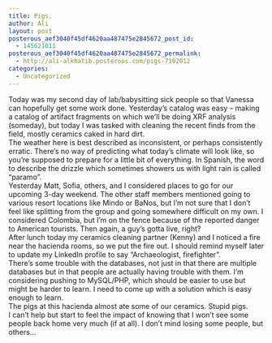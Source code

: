 ```yaml
---
title: Pigs.
author: Ali
layout: post
posterous_aef3040f45df4620aa487475e2845672_post_id:
  - 145621011
posterous_aef3040f45df4620aa487475e2845672_permalink:
  - http://ali-alkhatib.posterous.com/pigs-7102012
categories:
  - Uncategorized
---
```

<div>
  Today was my second day of lab/babysitting sick people so that Vanessa can hopefully get some work done. Yesterday&#8217;s catalog was easy &#8211; making a catalog of artifact fragments on which we&#8217;ll be doing XRF analysis (someday), but today I was tasked with cleaning the recent finds from the field, mostly ceramics caked in hard dirt.
</div>

<div>
  The weather here is best described as inconsistent, or perhaps consistently erratic. There&#8217;s no way of predicting what today&#8217;s climate will look like, so you&#8217;re supposed to prepare for a little bit of everything. In Spanish, the word to describe the drizzle which sometimes showers us with light rain is called &#8220;paramo&#8221;.
</div>

<div>
  Yesterday Matt, Sofia, others, and I considered places to go for our upcoming 3-day weekend. The other staff members mentioned going to various resort locations like Mindo or BaNos, but I&#8217;m not sure that I don&#8217;t feel like splitting from the group and going somewhere difficult on my own. I considered Colombia, but I&#8217;m on the fence because of the reported danger to American tourists. Then again, a guy&#8217;s gotta live, right?
</div>

<div>
  After lunch today my ceramics cleaning partner (Kenny) and I noticed a fire near the hacienda rooms, so we put the fire out. I should remind myself later to update my LinkedIn profile to say &#8220;Archaeologist, firefighter&#8221;.
</div>

<div>
  There&#8217;s some trouble with the databases, not just in that there are multiple databases but in that people are actually having trouble with them. I&#8217;m considering pushing to MySQL/PHP, which should be easier to use but might be harder to learn. I need to come up with a solution which is easy enough to learn.
</div>

<div>
  The pigs at this hacienda almost ate some of our ceramics. Stupid pigs.
</div>

<div>
  I can&#8217;t help but start to feel the impact of knowing that I won&#8217;t see some people back home very much (if at all). I don&#8217;t mind losing some people, but others&#8230;
</div>
